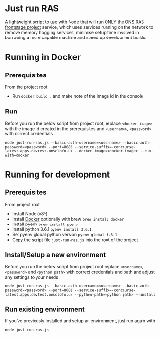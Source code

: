 Just run RAS
============
A lightweight script to use with Node that will run ONLY the 
[ONS RAS frontstage project](https://github.com/ONSdigital/ras-frontstage) service, which uses services 
running on the network to remove memory hogging services, minimise setup time 
involved in borrowing a more capable machine and speed up development builds.



Running in Docker
=================

Prerequisites
-------------
From the project root
* Run `docker build .` and make note of the image id in the console

Run
---
Before you run the below script from project root, replace `<docker image>` with 
the image id created in the prerequisites and `<username>`, `<password>` with 
correct credentials
```
node just-run-ras.js --basic-auth-username=<username> --basic-auth-password=<password> --port=8082 --service-suffix=-concourse-latest.apps.devtest.onsclofo.uk --docker-image=<docker-image> --run-with=docker
```



Running for development
=======================

Prerequisites
-------------
From project root
* Install Node (v8^)
* Install [Docker](https://www.docker.com/) optionally with brew ```brew install docker```
* Install pyenv `brew install pyenv`
* Install python 3.6.1 `pyenv install 3.6.1`
* Set pyenv global python version `pyenv global 3.6.1`
* Copy the script file `just-run-ras.js` into the root of the project

Install/Setup a new environment
--------------
Before you run the below script from project root replace `<username>`, `<password>` and `<python path>` with correct credentials and path and adjust any settings to your needs
```
node just-run-ras.js --basic-auth-username=<username> --basic-auth-password=<password> --port=8082 --service-suffix=-concourse-latest.apps.devtest.onsclofo.uk --python-path=<python path> —-install
```

Run existing environment
------------------------
If you've previously installed and setup an environment, just run again with
```
node just-run-ras.js
```
